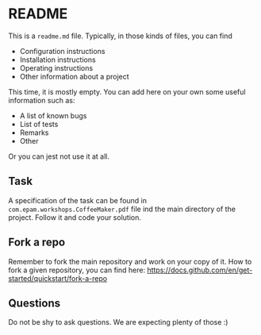 # README

This is a `readme.md` file. Typically, in those kinds of files, you can find

- Configuration instructions
- Installation instructions
- Operating instructions
- Other information about a project

This time, it is mostly empty. You can add here on your own some useful information such as:

- A list of known bugs
- List of tests
- Remarks
- Other

Or you can jest not use it at all.

## Task

A specification of the task can be found in `com.epam.workshops.CoffeeMaker.pdf` file ind the main directory of the project. Follow it and code your solution.

## Fork a repo

Remember to fork the main repository and work on your copy of it.
How to fork a given repository, you can find here: https://docs.github.com/en/get-started/quickstart/fork-a-repo

## Questions

Do not be shy to ask questions. We are expecting plenty of those :)
